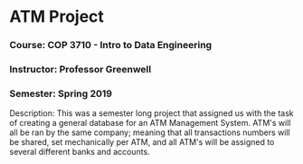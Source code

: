 # **ATM Project**
### Course: COP 3710 - Intro to Data Engineering
### Instructor: Professor Greenwell
### Semester: Spring 2019
Description: This was a semester long project that assigned us with the task of creating a general database for 
an ATM Management System. ATM's will all be ran by the same company; meaning that all transactions numbers will 
be shared, set mechanically per ATM, and all ATM's will be assigned to several different banks and accounts. 
